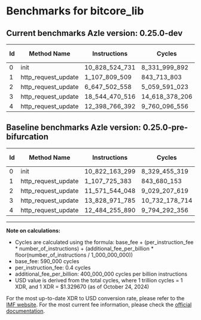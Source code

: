 # Benchmarks for bitcore_lib

## Current benchmarks Azle version: 0.25.0-dev

| Id  | Method Name         | Instructions   | Cycles         | USD           | USD/Million Calls | Change                                    |
| --- | ------------------- | -------------- | -------------- | ------------- | ----------------- | ----------------------------------------- |
| 0   | init                | 10_828_524_731 | 8_331_999_892  | $0.0110788103 | $11_078.81        | <font color="red">+6_361_432</font>       |
| 1   | http_request_update | 1_107_809_509  | 843_713_803    | $0.0011218609 | $1_121.86         | <font color="red">+84_126</font>          |
| 2   | http_request_update | 6_647_502_558  | 5_059_591_023  | $0.0067275864 | $6_727.58         | <font color="green">-4_924_041_490</font> |
| 3   | http_request_update | 18_544_470_516 | 14_618_378_206 | $0.0194376189 | $19_437.61        | <font color="red">+4_715_498_731</font>   |
| 4   | http_request_update | 12_398_766_392 | 9_760_096_556  | $0.0129777076 | $12_977.70        | <font color="green">-85_489_498</font>    |

## Baseline benchmarks Azle version: 0.25.0-pre-bifurcation

| Id  | Method Name         | Instructions   | Cycles         | USD           | USD/Million Calls |
| --- | ------------------- | -------------- | -------------- | ------------- | ----------------- |
| 0   | init                | 10_822_163_299 | 8_329_455_319  | $0.0110754269 | $11_075.42        |
| 1   | http_request_update | 1_107_725_383  | 843_680_153    | $0.0011218162 | $1_121.81         |
| 2   | http_request_update | 11_571_544_048 | 9_029_207_619  | $0.0120058665 | $12_005.86        |
| 3   | http_request_update | 13_828_971_785 | 10_732_178_714 | $0.0142702561 | $14_270.25        |
| 4   | http_request_update | 12_484_255_890 | 9_794_292_356  | $0.0130231767 | $13_023.17        |

---

**Note on calculations:**

-   Cycles are calculated using the formula: base_fee + (per_instruction_fee \* number_of_instructions) + (additional_fee_per_billion \* floor(number_of_instructions / 1_000_000_000))
-   base_fee: 590_000 cycles
-   per_instruction_fee: 0.4 cycles
-   additional_fee_per_billion: 400_000_000 cycles per billion instructions
-   USD value is derived from the total cycles, where 1 trillion cycles = 1 XDR, and 1 XDR = $1.329670 (as of October 24, 2024)

For the most up-to-date XDR to USD conversion rate, please refer to the [IMF website](https://www.imf.org/external/np/fin/data/rms_sdrv.aspx).
For the most current fee information, please check the [official documentation](https://internetcomputer.org/docs/current/developer-docs/gas-cost#execution).
